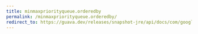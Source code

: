 ```yaml
---
title: minmaxpriorityqueue.orderedby
permalink: /minmaxpriorityqueue.orderedby/
redirect_to: https://guava.dev/releases/snapshot-jre/api/docs/com/google/common/collect/MinMaxPriorityQueue.html#orderedBy-java.util.Comparator-
---
```

